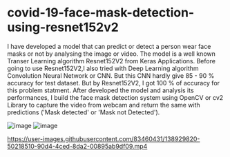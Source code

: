 # covid-19-face-mask-detection-using-resnet152v2

I have developed a model that can predict or detect a person wear face masks or not by analysing the image or video. The model is a well known Transer Learning algorithm Resnet152V2 from Keras Applications. Before going to use Resnet152V2,I also tried with Deep Learning algorithm Convolution Neural Network or CNN. But this CNN hardly give 85 - 90 % accuracy for test dataset. But by Resnet152V2, I got 100 % of accuracy for this problem statment. After developed the model  and analysis its performances, I build the face mask detection system using OpenCV or cv2 Library to capture the video from webcam and return the same with predictions ('Mask detected' or 'Mask not Detected'). 


![image](https://user-images.githubusercontent.com/83460431/138928352-f6933a66-9138-43e2-baa6-1eaadf209250.png)
![image](https://user-images.githubusercontent.com/83460431/138928581-05f52830-b7a2-4c8e-ab96-49d628f3dc97.png)



https://user-images.githubusercontent.com/83460431/138929820-50218510-90d4-4ced-8da2-00895ab9df09.mp4

